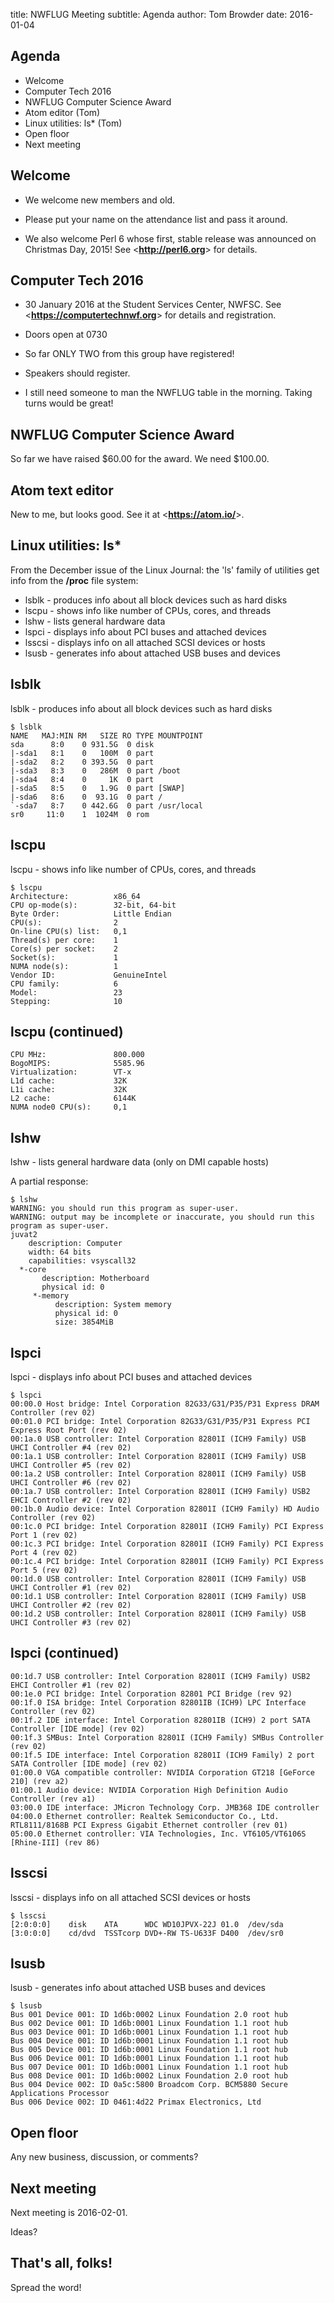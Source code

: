 title:    NWFLUG Meeting
subtitle: Agenda
author:   Tom Browder
date:     2016-01-04

## Agenda

- Welcome
- Computer Tech 2016
- NWFLUG Computer Science Award
- Atom editor (Tom)
- Linux utilities: ls* (Tom)
- Open floor
- Next meeting

## Welcome

- We welcome new members and old.

- Please put your name on the attendance list and pass it around.

- We also welcome Perl 6 whose first, stable release was announced on Christmas
Day, 2015!  See <**<http://perl6.org>**> for details.

## Computer Tech 2016

- 30 January 2016 at the Student Services Center, NWFSC. See 
  <**<https://computertechnwf.org>**> for details and registration.

- Doors open at 0730

- So far ONLY TWO from this group have registered!

- Speakers should register.  

- I still need someone to man the NWFLUG table in the morning.  Taking
turns would be great!

## NWFLUG Computer Science Award

So far we have raised $60.00 for the award.  We need $100.00.

## Atom text editor

New to me, but looks good. See it at <**<https://atom.io/>**>.

## Linux utilities: ls*

From the December issue of the Linux Journal: the 'ls' family of
utilities get info from the **/proc** file system:

- lsblk - produces info about all block devices such as hard disks
- lscpu - shows info like number of CPUs, cores, and threads
- lshw - lists general hardware data
- lspci - displays info about PCI buses and attached devices
- lsscsi - displays info on all attached SCSI devices or hosts
- lsusb - generates info about attached USB buses and devices

## lsblk

lsblk - produces info about all block devices such as hard disks

~~~
$ lsblk
NAME   MAJ:MIN RM   SIZE RO TYPE MOUNTPOINT
sda      8:0    0 931.5G  0 disk 
|-sda1   8:1    0   100M  0 part 
|-sda2   8:2    0 393.5G  0 part 
|-sda3   8:3    0   286M  0 part /boot
|-sda4   8:4    0     1K  0 part 
|-sda5   8:5    0   1.9G  0 part [SWAP]
|-sda6   8:6    0  93.1G  0 part /
`-sda7   8:7    0 442.6G  0 part /usr/local
sr0     11:0    1  1024M  0 rom  
~~~

## lscpu

lscpu - shows info like number of CPUs, cores, and threads

~~~
$ lscpu
Architecture:          x86_64
CPU op-mode(s):        32-bit, 64-bit
Byte Order:            Little Endian
CPU(s):                2
On-line CPU(s) list:   0,1
Thread(s) per core:    1
Core(s) per socket:    2
Socket(s):             1
NUMA node(s):          1
Vendor ID:             GenuineIntel
CPU family:            6
Model:                 23
Stepping:              10
~~~

##  lscpu (continued)

~~~
CPU MHz:               800.000
BogoMIPS:              5585.96
Virtualization:        VT-x
L1d cache:             32K
L1i cache:             32K
L2 cache:              6144K
NUMA node0 CPU(s):     0,1
~~~

## lshw

lshw - lists general hardware data (only on DMI capable hosts)

A partial response:

~~~
$ lshw
WARNING: you should run this program as super-user.
WARNING: output may be incomplete or inaccurate, you should run this program as super-user.
juvat2
    description: Computer
    width: 64 bits
    capabilities: vsyscall32
  *-core
       description: Motherboard
       physical id: 0
     *-memory
          description: System memory
          physical id: 0
          size: 3854MiB
~~~

## lspci

lspci - displays info about PCI buses and attached devices

~~~
$ lspci
00:00.0 Host bridge: Intel Corporation 82G33/G31/P35/P31 Express DRAM Controller (rev 02)
00:01.0 PCI bridge: Intel Corporation 82G33/G31/P35/P31 Express PCI Express Root Port (rev 02)
00:1a.0 USB controller: Intel Corporation 82801I (ICH9 Family) USB UHCI Controller #4 (rev 02)
00:1a.1 USB controller: Intel Corporation 82801I (ICH9 Family) USB UHCI Controller #5 (rev 02)
00:1a.2 USB controller: Intel Corporation 82801I (ICH9 Family) USB UHCI Controller #6 (rev 02)
00:1a.7 USB controller: Intel Corporation 82801I (ICH9 Family) USB2 EHCI Controller #2 (rev 02)
00:1b.0 Audio device: Intel Corporation 82801I (ICH9 Family) HD Audio Controller (rev 02)
00:1c.0 PCI bridge: Intel Corporation 82801I (ICH9 Family) PCI Express Port 1 (rev 02)
00:1c.3 PCI bridge: Intel Corporation 82801I (ICH9 Family) PCI Express Port 4 (rev 02)
00:1c.4 PCI bridge: Intel Corporation 82801I (ICH9 Family) PCI Express Port 5 (rev 02)
00:1d.0 USB controller: Intel Corporation 82801I (ICH9 Family) USB UHCI Controller #1 (rev 02)
00:1d.1 USB controller: Intel Corporation 82801I (ICH9 Family) USB UHCI Controller #2 (rev 02)
00:1d.2 USB controller: Intel Corporation 82801I (ICH9 Family) USB UHCI Controller #3 (rev 02)
~~~

## lspci (continued)

~~~
00:1d.7 USB controller: Intel Corporation 82801I (ICH9 Family) USB2 EHCI Controller #1 (rev 02)
00:1e.0 PCI bridge: Intel Corporation 82801 PCI Bridge (rev 92)
00:1f.0 ISA bridge: Intel Corporation 82801IB (ICH9) LPC Interface Controller (rev 02)
00:1f.2 IDE interface: Intel Corporation 82801IB (ICH9) 2 port SATA Controller [IDE mode] (rev 02)
00:1f.3 SMBus: Intel Corporation 82801I (ICH9 Family) SMBus Controller (rev 02)
00:1f.5 IDE interface: Intel Corporation 82801I (ICH9 Family) 2 port SATA Controller [IDE mode] (rev 02)
01:00.0 VGA compatible controller: NVIDIA Corporation GT218 [GeForce 210] (rev a2)
01:00.1 Audio device: NVIDIA Corporation High Definition Audio Controller (rev a1)
03:00.0 IDE interface: JMicron Technology Corp. JMB368 IDE controller
04:00.0 Ethernet controller: Realtek Semiconductor Co., Ltd. RTL8111/8168B PCI Express Gigabit Ethernet controller (rev 01)
05:00.0 Ethernet controller: VIA Technologies, Inc. VT6105/VT6106S [Rhine-III] (rev 86)
~~~

## lsscsi

lsscsi - displays info on all attached SCSI devices or hosts

~~~
$ lsscsi
[2:0:0:0]    disk    ATA      WDC WD10JPVX-22J 01.0  /dev/sda 
[3:0:0:0]    cd/dvd  TSSTcorp DVD+-RW TS-U633F D400  /dev/sr0 
~~~

## lsusb

lsusb - generates info about attached USB buses and devices

~~~
$ lsusb
Bus 001 Device 001: ID 1d6b:0002 Linux Foundation 2.0 root hub
Bus 002 Device 001: ID 1d6b:0001 Linux Foundation 1.1 root hub
Bus 003 Device 001: ID 1d6b:0001 Linux Foundation 1.1 root hub
Bus 004 Device 001: ID 1d6b:0001 Linux Foundation 1.1 root hub
Bus 005 Device 001: ID 1d6b:0001 Linux Foundation 1.1 root hub
Bus 006 Device 001: ID 1d6b:0001 Linux Foundation 1.1 root hub
Bus 007 Device 001: ID 1d6b:0001 Linux Foundation 1.1 root hub
Bus 008 Device 001: ID 1d6b:0002 Linux Foundation 2.0 root hub
Bus 004 Device 002: ID 0a5c:5800 Broadcom Corp. BCM5880 Secure Applications Processor
Bus 006 Device 002: ID 0461:4d22 Primax Electronics, Ltd 
~~~

## Open floor

Any new business, discussion, or comments?

## Next meeting

Next meeting is 2016-02-01.

Ideas?

## That's all, folks!

Spread the word!